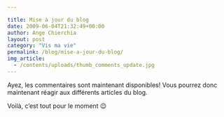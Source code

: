 ```yaml
---

title: Mise à jour du blog
date: 2009-06-04T21:32:49+00:00
author: Ange Chierchia
layout: post
category: "Vis ma vie"
permalink: /blog/mise-a-jour-du-blog/
img_article:
  - /contents/uploads/thumb_comments_update.jpg
---
```

Ayez, les commentaires sont maintenant disponibles! Vous pourrez donc maintenant réagir aux différents articles du blog.

Voilà, c&rsquo;est tout pour le moment 😉